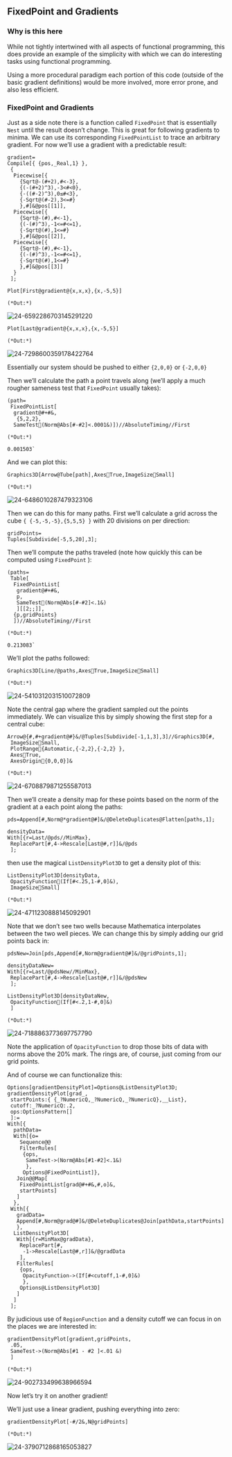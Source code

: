 <a id="fixedpoint-and-gradients" style="width:0;height:0;margin:0;padding:0;">&zwnj;</a>

## FixedPoint and Gradients

### Why is this here

While not tightly intertwined with all aspects of functional programming, this does provide an example of the simplicity with which we can do interesting tasks using functional programming.

Using a more procedural paradigm each portion of this code (outside of the basic gradient definitions) would be more involved, more error prone, and also less efficient.

### FixedPoint and Gradients

Just as a side note there is a function called  ```FixedPoint```  that is essentially  ```Nest```  until the result doesn’t change. This is great for following gradients to minima. We can use its corresponding  ```FixedPointList```  to trace an arbitrary gradient. For now we’ll use a gradient with a predictable result:

	gradient=
	Compile[{ {pos,_Real,1} },
	 {
	  Piecewise[{
	    {Sqrt@-(#+2),#<-3},
	    {(-(#+2)^3),-3<#<0},
	    {-((#-2)^3),0≤#<3},
	    {-Sqrt@(#-2),3<=#}
	    },#]&@pos[[1]],
	  Piecewise[{
	    {Sqrt@-(#),#<-1},
	    {(-(#)^3),-1<=#<=1},
	    {-Sqrt@(#),1<=#}
	    },#]&@pos[[2]],
	  Piecewise[{
	    {Sqrt@-(#),#<-1},
	    {(-(#)^3),-1<=#<=1},
	    {-Sqrt@(#),1<=#}
	    },#]&@pos[[3]]
	  }
	 ];

	Plot[First@gradient@{x,x,x},{x,-5,5}]

	(*Out:*)
	
![24-6592286703145291220]({filename}/img/24-6592286703145291220.png)

	Plot[Last@gradient@{x,x,x},{x,-5,5}]

	(*Out:*)
	
![24-7298600359178422764]({filename}/img/24-7298600359178422764.png)

Essentially our system should be pushed to either  ```{2,0,0}```  or  ```{-2,0,0}```

Then we’ll calculate the path a point travels along (we’ll apply a much rougher sameness test that  ```FixedPoint```  usually takes):

	(path=
	 FixedPointList[
	  gradient@#+#&,
	   {5,2,2},
	  SameTest(Norm@Abs[#-#2]<.0001&)])//AbsoluteTiming//First

	(*Out:*)
	
	0.001503`

And we can plot this:

	Graphics3D[Arrow@Tube[path],AxesTrue,ImageSizeSmall]

	(*Out:*)
	
![24-6486010287479323106]({filename}/img/24-6486010287479323106.png)

Then we can do this for many paths. First we’ll calculate a grid across the cube  ```{ {-5,-5,-5},{5,5,5} }```  with 20 divisions on per direction:

	gridPoints=
	Tuples[Subdivide[-5,5,20],3];

Then we’ll compute the paths traveled (note how quickly this can be computed using  ```FixedPoint``` ):

	(paths= 
	 Table[
	  FixedPointList[
	   gradient@#+#&,
	   p,
	   SameTest(Norm@Abs[#-#2]<.1&)
	   ][[2;;]],
	  {p,gridPoints}
	  ])//AbsoluteTiming//First

	(*Out:*)
	
	0.213083`

We’ll plot the paths followed:

	Graphics3D[Line/@paths,AxesTrue,ImageSizeSmall]

	(*Out:*)
	
![24-5410312031510072809]({filename}/img/24-5410312031510072809.png)

Note the central gap where the gradient sampled out the points immediately. We can visualize this by simply showing the first step for a central cube:

	Arrow@{#,#+gradient@#}&/@Tuples[Subdivide[-1,1,3],3]//Graphics3D[#,
	 ImageSizeSmall,
	 PlotRange{Automatic,{-2,2},{-2,2} },
	 AxesTrue,
	 AxesOrigin{0,0,0}]&

	(*Out:*)
	
![24-6708879871255587013]({filename}/img/24-6708879871255587013.png)

Then we’ll create a density map for these points based on the norm of the gradient at a each point along the paths:

	pds=Append[#,Norm@*gradient@#]&/@DeleteDuplicates@Flatten[paths,1];

	densityData=
	With[{r=Last/@pds//MinMax},
	 ReplacePart[#,4->Rescale[Last@#,r]]&/@pds
	 ];

then use the magical  ```ListDensityPlot3D```  to get a density plot of this:

	ListDensityPlot3D[densityData,
	 OpacityFunction(If[#<.25,1-#,0]&),
	 ImageSizeSmall]

	(*Out:*)
	
![24-4711230888145092901]({filename}/img/24-4711230888145092901.png)

Note that we don’t see two wells because Mathematica interpolates between the two well pieces. We can change this by simply adding our grid points back in:

	pdsNew=Join[pds,Append[#,Norm@gradient@#]&/@gridPoints,1];

	densityDataNew=
	With[{r=Last/@pdsNew//MinMax},
	 ReplacePart[#,4->Rescale[Last@#,r]]&/@pdsNew
	 ];

	ListDensityPlot3D[densityDataNew,
	 OpacityFunction(If[#<.2,1-#,0]&)
	 ]

	(*Out:*)
	
![24-7188863773697757790]({filename}/img/24-7188863773697757790.png)

Note the application of  ```OpacityFunction```  to drop those bits of data with norms above the 20% mark. The rings are, of course, just coming from our grid points.

And of course we can functionalize this:

	Options[gradientDensityPlot]=Options@ListDensityPlot3D;
	gradientDensityPlot[grad_,
	 startPoints:{ {_?NumericQ,_?NumericQ,_?NumericQ},__List},
	 cutoff:_?NumericQ:.2,
	 ops:OptionsPattern[]
	 ]:=
	With[{
	  pathData=
	  With[{o=
	    Sequence@@
	    FilterRules[
	     {ops,
	      SameTest->(Norm@Abs[#1-#2]<.1&)
	      },
	     Options@FixedPointList]},
	   Join@@Map[
	    FixedPointList[grad@#+#&,#,o]&,
	    startPoints]
	   ]
	  },
	 With[{
	   gradData=
	   Append[#,Norm@grad@#]&/@DeleteDuplicates@Join[pathData,startPoints]
	   },
	  ListDensityPlot3D[
	   With[{r=MinMax@gradData},
	    ReplacePart[#,
	     -1->Rescale[Last@#,r]]&/@gradData
	    ],
	   FilterRules[
	    {ops,
	     OpacityFunction->(If[#<cutoff,1-#,0]&)
	     },
	    Options@ListDensityPlot3D]
	   ]
	  ]
	 ];

By judicious use of  ```RegionFunction```  and a density cutoff we can focus in on the places we are interested in:

	gradientDensityPlot[gradient,gridPoints,
	 .05,
	 SameTest->(Norm@Abs[#1 - #2 ]<.01 &)
	 ]

	(*Out:*)
	
![24-902733499638966594]({filename}/img/24-902733499638966594.png)

Now let’s try it on another gradient!

We’ll just use a linear gradient, pushing everything into zero:

	gradientDensityPlot[-#/2&,N@gridPoints]

	(*Out:*)
	
![24-3790712868165053827]({filename}/img/24-3790712868165053827.png)